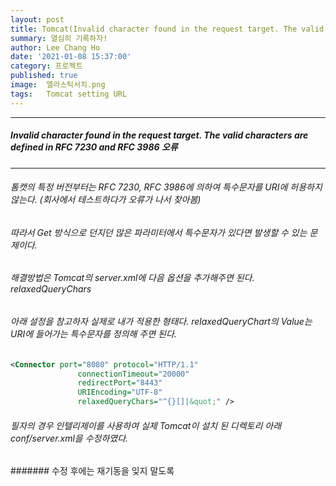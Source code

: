 ```yaml
---
layout: post
title: Tomcat(Invalid character found in the request target. The valid characters are defined in RFC 7230 and RFC 3986)
summary: 열심히 기록하자!
author: Lee Chang Ho
date: '2021-01-08 15:37:00'
category: 프로젝트
published: true
image:  엘라스틱서치.png
tags:   Tomcat setting URL
---
```


 ---
##### Invalid character found in the request target. The valid characters are defined in RFC 7230 and RFC 3986 오류
 ---
###### 톰캣의 특정 버전부터는 RFC 7230, RFC 3986에 의하여 특수문자를 URI에 허용하지 않는다.  (회사에서 테스트하다가 오류가 나서 찾아봄)  
###### 따라서 Get 방식으로 던지던 많은 파라미터에서 특수문자가 있다면 발생할 수 있는 문제이다.    

###### 해결방법은 Tomcat의 server.xml에 다음 옵션을 추가해주면 된다.  *relaxedQueryChars* 
###### 아래 설정을 참고하자 실제로 내가 적용한 형태다.  relaxedQueryChart의 Value는 URI에 들어가는 특수문자를 정의해 주면 된다.  

```xml
<Connector port="8080" protocol="HTTP/1.1"
               connectionTimeout="20000"
               redirectPort="8443"
			   URIEncoding="UTF-8"
			   relaxedQueryChars="^{}[]|&quot;" />
``` 

###### 필자의 경우 인텔리제이를 사용하여 실제 Tomcat이 설치 된 디렉토리 아래 conf/server.xml을 수정하였다.   
####### 수정 후에는 재기동을 잊지 말도록
<!--stackedit_data:
eyJoaXN0b3J5IjpbLTEwMjc2NjExMzZdfQ==
-->